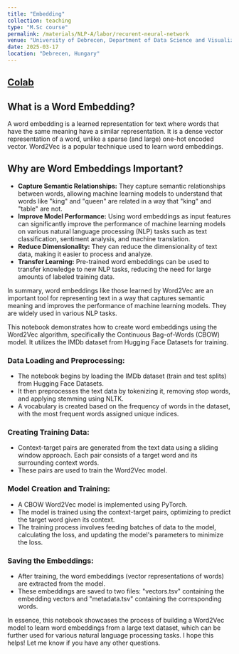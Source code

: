 ```yaml
---
title: "Embedding"
collection: teaching
type: "M.Sc course"
permalink: /materials/NLP-A/labor/recurent-neural-network
venue: "University of Debrecen, Department of Data Science and Visualization"
date: 2025-03-17
location: "Debrecen, Hungary"
---
```


## [Colab](https://colab.research.google.com/drive/1RRurVdRdYblE9ShU8kwzpmkToAW67iIG)

## What is a Word Embedding?

A word embedding is a learned representation for text where words that have the same meaning have a similar representation. It is a dense vector representation of a word, unlike a sparse (and large) one-hot encoded vector. Word2Vec is a popular technique used to learn word embeddings.

## Why are Word Embeddings Important?

- **Capture Semantic Relationships:** They capture semantic relationships between words, allowing machine learning models to understand that words like "king" and "queen" are related in a way that "king" and "table" are not.
- **Improve Model Performance:** Using word embeddings as input features can significantly improve the performance of machine learning models on various natural language processing (NLP) tasks such as text classification, sentiment analysis, and machine translation.
- **Reduce Dimensionality:** They can reduce the dimensionality of text data, making it easier to process and analyze.
- **Transfer Learning:** Pre-trained word embeddings can be used to transfer knowledge to new NLP tasks, reducing the need for large amounts of labeled training data.

In summary, word embeddings like those learned by Word2Vec are an important tool for representing text in a way that captures semantic meaning and improves the performance of machine learning models. They are widely used in various NLP tasks.

This notebook demonstrates how to create word embeddings using the Word2Vec algorithm, specifically the Continuous Bag-of-Words (CBOW) model. It utilizes the IMDb dataset from Hugging Face Datasets for training.

### Data Loading and Preprocessing:
- The notebook begins by loading the IMDb dataset (train and test splits) from Hugging Face Datasets.
- It then preprocesses the text data by tokenizing it, removing stop words, and applying stemming using NLTK.
- A vocabulary is created based on the frequency of words in the dataset, with the most frequent words assigned unique indices.

### Creating Training Data:
- Context-target pairs are generated from the text data using a sliding window approach. Each pair consists of a target word and its surrounding context words.
- These pairs are used to train the Word2Vec model.

### Model Creation and Training:
- A CBOW Word2Vec model is implemented using PyTorch.
- The model is trained using the context-target pairs, optimizing to predict the target word given its context.
- The training process involves feeding batches of data to the model, calculating the loss, and updating the model's parameters to minimize the loss.

### Saving the Embeddings:
- After training, the word embeddings (vector representations of words) are extracted from the model.
- These embeddings are saved to two files: "vectors.tsv" containing the embedding vectors and "metadata.tsv" containing the corresponding words.

In essence, this notebook showcases the process of building a Word2Vec model to learn word embeddings from a large text dataset, which can be further used for various natural language processing tasks. I hope this helps! Let me know if you have any other questions.